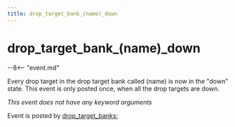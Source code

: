 ```yaml
---
title: drop_target_bank_(name)_down
---
```


# drop_target_bank_(name)\_down


--8<-- "event.md"

Every drop target in the drop target bank called (name) is now in the
"down" state. This event is only posted once, when all the drop
targets are down.

*This event does not have any keyword arguments*

Event is posted by [drop_target_banks:](../config/drop_target_banks.md)
